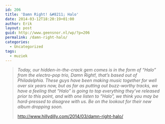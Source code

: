 ```yaml
---
id: 206
title: 'Damn Right! &#8211; Halo'
date: 2014-03-12T18:20:19+01:00
author: Erik
layout: post
guid: http://www.geensnor.nl/wp/?p=206
permalink: /damn-right-halo/
categories:
  - Uncategorized
tags:
  - muziek
---
```

> _Today, our hidden-in-the-crack gem comes is in the form of “Halo” from the electro-pop trio, Damn Right!, that’s based out of Philadelphia. These guys have been making music together for well over six years now, but as far as putting out buzz-worthy tracks, we have a feeling that “Halo” is going to top everything they’ve released prior to this point, and with one listen to “Halo”, we think you may be hard-pressed to disagree with us. Be on the lookout for their new album dropping soon._
> 
> http://www.hillydilly.com/2014/03/damn-right-halo/
